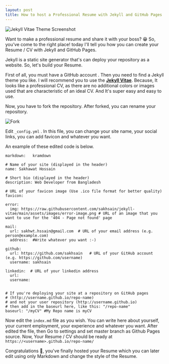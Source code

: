 ```yaml
---
layout: post
title: How to host a Professional Resume with Jekyll and GitHub Pages
---
```


![Jekyll Vitae Theme Screenshot](https://raw.githubusercontent.com/sakhsain/jekyll-vitae/main/assets/images/jekyll-vitae-theme-screenshot.png "Jekyll Vitae Theme Screenshot")

Want to make a professional resume and share it with your boss? 😁 So, you’ve come to the right place! today I'll tell you how you can create your Resume / CV with Jekyll and GitHub Pages.

Jekyll is a static site generator that's can deploy your repository as a website. So, let's build your Resume.

First of all, you must have a GitHub account . Then you need to find a Jekyll theme you like. I will recommend you to use the <a href="https://github.com/sakhsain/jekyll-vitae">**Jekyll Vitae**</a>. Because, It looks like a professional CV, as there are no additional colors or images used that are characteristic of an ideal CV. And It's super easy and easy to use.

Now, you have to fork the repository. After forked,  you can rename your repository.


![Fork](https://raw.githubusercontent.com/sakhsain/jekyll-vitae/main/assets/images/fork.png "Fork")

Edit  `_config.yml` . In this file, you can change your site name, your social links, you can add favicon and whatever you want. 

 An example of these edited code is below.

```
markdown:   kramdown

# Name of your site (displayed in the header)
name: Sakhawat Hossain 

# Short bio (displayed in the header)
description: Web Developer from Bangladesh 

# URL of your favicon image (Use .ico file format for better quality)
favicon: 

error:
  img: https://raw.githubusercontent.com/sakhsain/jekyll-vitae/main/assets/images/error-image.png # URL of an image that you want to use for the '404 - Page not found' page

mail:
  url: sakhwt.hssain@gmail.com  # URL of your email address (e.g. person@example.com)
  address:  #Write whatever you want :-)

github:
  url: https://github.com/sakhsain   # URL of your GitHub account (e.g. https://github.com/username)
  username: sakhsain 

linkedin:  # URL of your linkedin address 
  url:  
  username: 

  
# If you're deploying your site at a repository on GitHub pages
# (http://username.github.io/repo-name)
# and not your user repository (http://username.github.io)
# then add in the baseurl here, like this: "/repo-name"
baseurl: "/myCV" #My Repo name is myCV
```

Now edit the `index.md` file as you wish. You can write here about yourself, your current employment, your experience and whatever you want. After edited the file, then Go to settings and set master branch as Github Pages source. Now, Your Resume / CV should be ready at `https://<username>.github.io/repo-name/`

Congratulations 🎉, you've finally hosted your Resume which you can later edit using only Markdown and change the style of the Resume.
